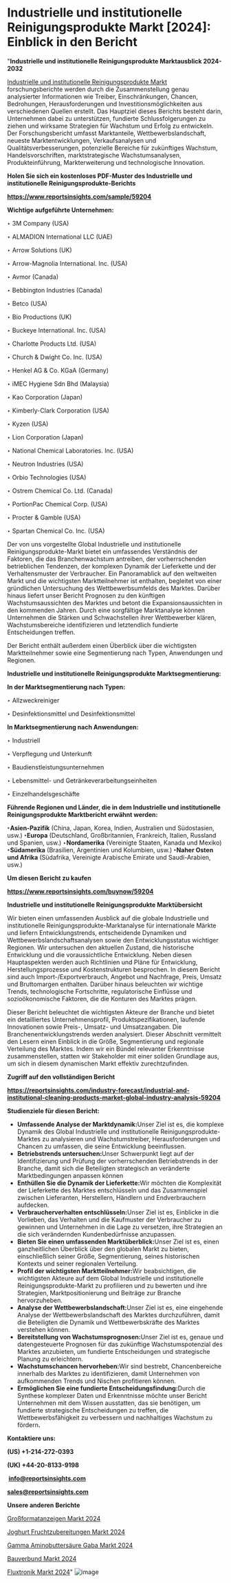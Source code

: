 # Industrielle und institutionelle Reinigungsprodukte Markt [2024]: Einblick in den Bericht

"<strong><b>Industrielle und institutionelle Reinigungsprodukte Marktausblick 2024-2032</b></strong>

<a href=https://www.reportsinsights.com/sample/59204>Industrielle und institutionelle Reinigungsprodukte Markt</a> forschungsberichte werden durch die Zusammenstellung genau analysierter Informationen wie Treiber, Einschränkungen, Chancen, Bedrohungen, Herausforderungen und Investitionsmöglichkeiten aus verschiedenen Quellen erstellt. Das Hauptziel dieses Berichts besteht darin, Unternehmen dabei zu unterstützen, fundierte Schlussfolgerungen zu ziehen und wirksame Strategien für Wachstum und Erfolg zu entwickeln. Der Forschungsbericht umfasst Marktanteile, Wettbewerbslandschaft, neueste Marktentwicklungen, Verkaufsanalysen und Qualitätsverbesserungen, potenzielle Bereiche für zukünftiges Wachstum, Handelsvorschriften, marktstrategische Wachstumsanalysen, Produkteinführung, Markterweiterung und technologische Innovation.

<strong><b>Holen Sie sich ein kostenloses PDF-Muster des Industrielle und institutionelle Reinigungsprodukte-Berichts</b></strong>

<a href=https://www.reportsinsights.com/sample/59204><strong><u>https://www.reportsinsights.com/sample/59204</u></strong></a>

<strong>Wichtige aufgeführte Unternehmen:</strong>

‣ 3M Company (USA)

‣ ALMADION International LLC (UAE)

‣ Arrow Solutions (UK)

‣ Arrow-Magnolia International. Inc. (USA)

‣ Avmor (Canada)

‣ Bebbington Industries (Canada)

‣ Betco (USA)

‣ Bio Productions (UK)

‣ Buckeye International. Inc. (USA)

‣ Charlotte Products Ltd. (USA)

‣ Church & Dwight Co. Inc. (USA)

‣ Henkel AG & Co. KGaA (Germany)

‣ iMEC Hygiene Sdn Bhd (Malaysia)

‣ Kao Corporation (Japan)

‣ Kimberly-Clark Corporation (USA)

‣ Kyzen (USA)

‣ Lion Corporation (Japan)

‣ National Chemical Laboratories. Inc. (USA)

‣ Neutron Industries (USA)

‣ Orbio Technologies (USA)

‣ Ostrem Chemical Co. Ltd. (Canada)

‣ PortionPac Chemical Corp. (USA)

‣ Procter & Gamble (USA)

‣ Spartan Chemical Co. Inc. (USA)

Der von uns vorgestellte Global Industrielle und institutionelle Reinigungsprodukte-Markt bietet ein umfassendes Verständnis der Faktoren, die das Branchenwachstum antreiben, der vorherrschenden betrieblichen Tendenzen, der komplexen Dynamik der Lieferkette und der Verhaltensmuster der Verbraucher. Ein Panoramablick auf den weltweiten Markt und die wichtigsten Marktteilnehmer ist enthalten, begleitet von einer gründlichen Untersuchung des Wettbewerbsumfelds des Marktes. Darüber hinaus liefert unser Bericht Prognosen zu den künftigen Wachstumsaussichten des Marktes und betont die Expansionsaussichten in den kommenden Jahren. Durch eine sorgfältige Marktanalyse können Unternehmen die Stärken und Schwachstellen ihrer Wettbewerber klären, Wachstumsbereiche identifizieren und letztendlich fundierte Entscheidungen treffen.

Der Bericht enthält außerdem einen Überblick über die wichtigsten Marktteilnehmer sowie eine Segmentierung nach Typen, Anwendungen und Regionen.

<strong>Industrielle und institutionelle Reinigungsprodukte Marktsegmentierung:</strong>

<strong>In der Marktsegmentierung nach Typen:</strong>

‣ Allzweckreiniger

‣ Desinfektionsmittel und Desinfektionsmittel

<strong>In Marktsegmentierung nach Anwendungen:</strong>

‣ Industriell

‣ Verpflegung und Unterkunft

‣ Baudienstleistungsunternehmen

‣ Lebensmittel- und Getränkeverarbeitungseinheiten

‣ Einzelhandelsgeschäfte

<strong><b>Führende Regionen und Länder, die in dem Industrielle und institutionelle Reinigungsprodukte Marktbericht erwähnt werden:</b></strong>

<strong><b>‣Asien-Pazifik</b></strong> (China, Japan, Korea, Indien, Australien und Südostasien, usw.)
<strong><b>‣Europa</b></strong> (Deutschland, Großbritannien, Frankreich, Italien, Russland und Spanien, usw.)
‣<strong><b>Nordamerika</b></strong> (Vereinigte Staaten, Kanada und Mexiko)
<strong><b>‣Südamerika</b></strong> (Brasilien, Argentinien und Kolumbien, usw.)
<strong><b>‣Naher Osten und Afrika</b></strong> (Südafrika, Vereinigte Arabische Emirate und Saudi-Arabien, usw.)

<strong>Um diesen Bericht zu kaufen</strong>

<a href=https://www.reportsinsights.com/buynow/59204><strong><u>https://www.reportsinsights.com/buynow/59204</u></strong></a>

<strong>Industrielle und institutionelle Reinigungsprodukte Marktübersicht</strong>

Wir bieten einen umfassenden Ausblick auf die globale Industrielle und institutionelle Reinigungsprodukte-Marktanalyse für internationale Märkte und liefern Entwicklungstrends, entscheidende Dynamiken und Wettbewerbslandschaftsanalysen sowie den Entwicklungsstatus wichtiger Regionen. Wir untersuchen den aktuellen Zustand, die historische Entwicklung und die voraussichtliche Entwicklung. Neben diesen Hauptaspekten werden auch Richtlinien und Pläne für Entwicklung, Herstellungsprozesse und Kostenstrukturen besprochen. In diesem Bericht sind auch Import-/Exportverbrauch, Angebot und Nachfrage, Preis, Umsatz und Bruttomargen enthalten. Darüber hinaus beleuchten wir wichtige Trends, technologische Fortschritte, regulatorische Einflüsse und sozioökonomische Faktoren, die die Konturen des Marktes prägen.

Dieser Bericht beleuchtet die wichtigsten Akteure der Branche und bietet ein detailliertes Unternehmensprofil, Produktspezifikationen, laufende Innovationen sowie Preis-, Umsatz- und Umsatzangaben. Die Branchenentwicklungstrends werden analysiert. Dieser Abschnitt vermittelt den Lesern einen Einblick in die Größe, Segmentierung und regionale Verteilung des Marktes. Indem wir ein Bündel relevanter Erkenntnisse zusammenstellen, statten wir Stakeholder mit einer soliden Grundlage aus, um sich in diesem dynamischen Markt effektiv zurechtzufinden.

<strong>Zugriff auf den vollständigen Bericht</strong>

<a href=https://reportsinsights.com/industry-forecast/industrial-and-institutional-cleaning-products-market-global-industry-analysis-59204><strong>https://reportsinsights.com/industry-forecast/industrial-and-institutional-cleaning-products-market-global-industry-analysis-59204</strong></a>

<strong>Studienziele für diesen Bericht:</strong>
<ul>
  <li><strong>Umfassende Analyse der Marktdynamik:</strong>Unser Ziel ist es, die komplexe Dynamik des Global Industrielle und institutionelle Reinigungsprodukte-Marktes zu analysieren und Wachstumstreiber, Herausforderungen und Chancen zu umfassen, die seine Entwicklung beeinflussen.</li>
  <li><strong>Betriebstrends untersuchen:</strong>Unser Schwerpunkt liegt auf der Identifizierung und Prüfung der vorherrschenden Betriebstrends in der Branche, damit sich die Beteiligten strategisch an veränderte Marktbedingungen anpassen können</li>
  <li><strong>Enthüllen Sie die Dynamik der Lieferkette:</strong>Wir möchten die Komplexität der Lieferkette des Marktes entschlüsseln und das Zusammenspiel zwischen Lieferanten, Herstellern, Händlern und Endverbrauchern aufdecken.</li>
  <li><strong>Verbraucherverhalten entschlüsseln:</strong>Unser Ziel ist es, Einblicke in die Vorlieben, das Verhalten und die Kaufmuster der Verbraucher zu gewinnen und Unternehmen in die Lage zu versetzen, ihre Strategien an die sich verändernden Kundenbedürfnisse anzupassen.</li>
  <li><strong>Bieten Sie einen umfassenden Marktüberblick:</strong>Unser Ziel ist es, einen ganzheitlichen Überblick über den globalen Markt zu bieten, einschließlich seiner Größe, Segmentierung, seines historischen Kontexts und seiner regionalen Verteilung.</li>
  <li><strong>Profil der wichtigsten Marktteilnehmer:</strong>Wir beabsichtigen, die wichtigsten Akteure auf dem Global Industrielle und institutionelle Reinigungsprodukte-Markt zu profilieren und zu bewerten und ihre Strategien, Marktpositionierung und Beiträge zur Branche hervorzuheben.</li>
  <li><strong>Analyse der Wettbewerbslandschaft:</strong>Unser Ziel ist es, eine eingehende Analyse der Wettbewerbslandschaft des Marktes durchzuführen, damit die Beteiligten die Dynamik und Wettbewerbskräfte des Marktes verstehen können.</li>
  <li><strong>Bereitstellung von Wachstumsprognosen:</strong>Unser Ziel ist es, genaue und datengesteuerte Prognosen für das zukünftige Wachstumspotenzial des Marktes anzubieten, um fundierte Entscheidungen und strategische Planung zu erleichtern.</li>
  <li><strong>Wachstumschancen hervorheben:</strong>Wir sind bestrebt, Chancenbereiche innerhalb des Marktes zu identifizieren, damit Unternehmen von aufkommenden Trends und Nischen profitieren können.</li>
  <li><strong>Ermöglichen Sie eine fundierte Entscheidungsfindung:</strong>Durch die Synthese komplexer Daten und Erkenntnisse möchte unser Bericht Unternehmen mit dem Wissen ausstatten, das sie benötigen, um fundierte strategische Entscheidungen zu treffen, die Wettbewerbsfähigkeit zu verbessern und nachhaltiges Wachstum zu fördern<strong>.</strong></li>
</ul>
<strong>Kontaktiere uns:</strong>

<strong>(US) +1-214-272-0393</strong>

<strong>(UK) +44-20-8133-9198</strong>

<strong> </strong><a href=info@reportsinsights.com><strong><u>info@reportsinsights.com</u></strong></a>

<a href=sales@reportsinsights.com><strong><u>sales@reportsinsights.com</u></strong></a>

<strong>Unsere anderen Berichte</strong>

<a href=https://de.linkedin.com/pulse/großformatanzeigen-marktstudie-überblick-m5m8f/>Großformatanzeigen Markt 2024</a>

<a href=https://de.linkedin.com/pulse/joghurt-fruchtzubereitungen-markt-untersuchung-des-zukünftigen-ohyrf/>Joghurt Fruchtzubereitungen Markt 2024</a>

<a href=https://de.linkedin.com/pulse/gamma-aminobuttersäure-gaba-markt-2024-wachstum-eei5f/>Gamma Aminobuttersäure Gaba Markt 2024</a>

<a href=https://de.linkedin.com/pulse/bauverbund-markt-2024-regionale-statistiken-bis-2031-7ppsf/>Bauverbund Markt 2024</a>

<a href=https://de.linkedin.com/pulse/fluxtronik-markt-2024-größe-anteil-wachstum-bzwjf/>Fluxtronik Markt 2024</a>"
![image](https://github.com/Jaayaachit/RItracker/assets/158452289/024c6b59-edc9-4474-a7e1-7995d69a1904)
